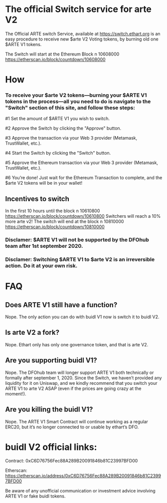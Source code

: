 # The official Switch service for arte V2
The Official ARTE switch Service, available at https://switch.ethart.org is an easy procedure to receive new $arte V2 Voting tokens, by burning old one $ARTE V1 tokens.

The Switch will start at the Ethereum Block n 10608000 https://etherscan.io/block/countdown/10608000

# How

### To receive your $arte V2 tokens—burning your $ARTE V1 tokens in the process—all you need to do is navigate to the "Switch" section of this site, and follow these steps:

#1 Set the amount of $ARTE V1 you wish to switch.

#2 Approve the Switch by clicking the "Approve" button.

#3 Approve the transaction via your Web 3 provider (Metamask, TrustWallet, etc.).

#4 Start the Switch by clicking the "Switch" button.

#5 Approve the Ethereum transaction via your Web 3 provider (Metamask, TrustWallet, etc.).

#6 You’re done! Just wait for the Ethereum Transaction to complete, and the $arte V2 tokens will be in your wallet!

## Incentives to switch

In the first 10 hours until the block n 10610800 https://etherscan.io/block/countdown/10610800 Switchers will reach a 10% more arte v2!
The switch will end at the block n 10810000 https://etherscan.io/block/countdown/10810000

### Disclamer: $ARTE V1 will not be supported by the DFOhub team after 1st september 2020.
### Disclamer: Switching $ARTE V1 to $arte V2 is an irreversible action. Do it at your own risk.

# FAQ

## Does ARTE V1 still have a function? 
Nope. The only action you can do with buidl V1 now is switch it to buidl V2.
## Is arte V2 a fork? 
Nope. Ethart only has only one governance token, and that is arte V2.
## Are you supporting buidl V1? 
Nope. The DFOhub team will longer support ARTE V1 both technically or formally after september 1, 2020. Since the Switch, we haven’t provided any liquidity for it on Uniswap, and we kindly recommend that you switch your ARTE V1 to arte V2 ASAP (even if the prices are going crazy at the moment!).
## Are you killing the buidl V1? 
Nope. The ARTE V1 Smart Contract will continue working as a regular ERC20, but it’s no longer connected to or usable by ethart’s DFO.

# buidl V2 official links:

Contract: 0xC6D76756Fec88A289B20091846b81C23997BFD00

Etherscan: https://etherscan.io/address/0xC6D76756Fec88A289B20091846b81C23997BFD00

Be aware of any unofficial communication or investment advice involving ARTE V1 or fake buidl tokens.
